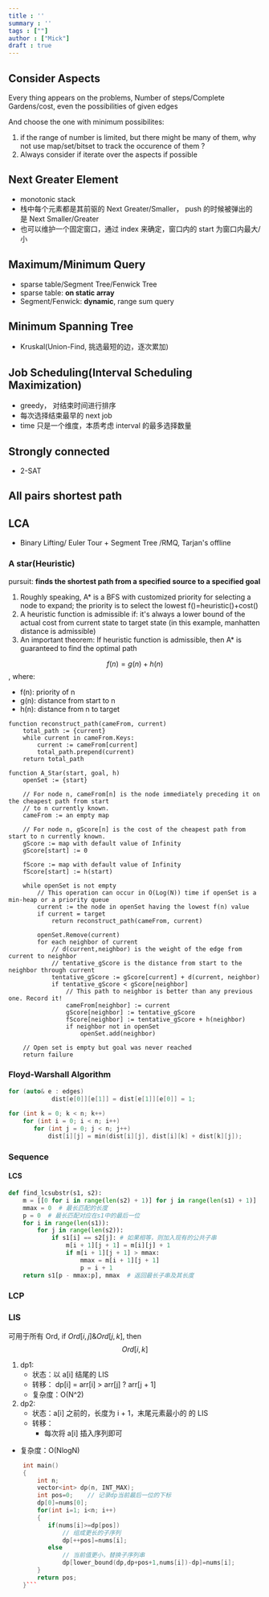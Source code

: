 ```yaml
---
title : ''
summary : ''
tags : [""]
author : ["Mick"]
draft : true
---
```




## Consider Aspects

Every thing appears on the problems, Number of steps/Complete Gardens/cost, even the possibilities of given edges

And choose the one with minimum possibilites:

1. if the range of number is limited, but there might be many of them, why not use map/set/bitset to track the occurence of them ?
2. Always consider if iterate over the aspects if possible


## Next Greater Element
* monotonic stack
* 栈中每个元素都是其前驱的 Next Greater/Smaller， push 的时候被弹出的 是 Next Smaller/Greater
* 也可以维护一个固定窗口，通过 index 来确定，窗口内的 start 为窗口内最大/小

## Maximum/Minimum Query
* sparse table/Segment Tree/Fenwick Tree
* sparse table: **on static array**
* Segment/Fenwick:  **dynamic**, range sum query


## Minimum Spanning Tree
* Kruskal(Union-Find, 挑选最短的边，逐次累加)

## Job Scheduling(Interval Scheduling Maximization)
* greedy， 对结束时间进行排序
* 每次选择结束最早的 next job
* time 只是一个维度，本质考虑 interval 的最多选择数量

## Strongly connected
* 2-SAT

## All pairs shortest path

## LCA
* Binary Lifting/ Euler Tour + Segment Tree /RMQ, Tarjan's offline





### A star(Heuristic)

pursuit: **finds the shortest path from a specified source to a specified goal**

1. Roughly speaking, A* is a BFS with customized priority for selecting a node to expand; the priority is to select the lowest f()=heuristic()+cost()
2. A heuristic function is admissible if: it's always a lower bound of the actual cost from current state to target state (in this example, manhatten distance is admissible)
3. An important theorem: If heuristic function is admissible, then A* is guaranteed to find the optimal path



$$ f(n) = g(n) + h(n) $$, where:

* f(n): priority of n
* g(n): distance from start to n
* h(n): distance from n to target

```pseudocode
function reconstruct_path(cameFrom, current)
    total_path := {current}
    while current in cameFrom.Keys:
        current := cameFrom[current]
        total_path.prepend(current)
    return total_path

function A_Star(start, goal, h)
    openSet := {start}

    // For node n, cameFrom[n] is the node immediately preceding it on the cheapest path from start
    // to n currently known.
    cameFrom := an empty map

    // For node n, gScore[n] is the cost of the cheapest path from start to n currently known.
    gScore := map with default value of Infinity
    gScore[start] := 0

    fScore := map with default value of Infinity
    fScore[start] := h(start)

    while openSet is not empty
        // This operation can occur in O(Log(N)) time if openSet is a min-heap or a priority queue
        current := the node in openSet having the lowest f(n) value
        if current = target
            return reconstruct_path(cameFrom, current)

        openSet.Remove(current)
        for each neighbor of current
            // d(current,neighbor) is the weight of the edge from current to neighbor
            // tentative_gScore is the distance from start to the neighbor through current
            tentative_gScore := gScore[current] + d(current, neighbor)
            if tentative_gScore < gScore[neighbor]
                // This path to neighbor is better than any previous one. Record it!
                cameFrom[neighbor] := current
                gScore[neighbor] := tentative_gScore
                fScore[neighbor] := tentative_gScore + h(neighbor)
                if neighbor not in openSet
                    openSet.add(neighbor)

    // Open set is empty but goal was never reached
    return failure
```



### Floyd-Warshall Algorithm

```c++
for (auto& e : edges) 
            dist[e[0]][e[1]] = dist[e[1]][e[0]] = 1;
        
for (int k = 0; k < n; k++)
    for (int i = 0; i < n; i++)
       for (int j = 0; j < n; j++)
           dist[i][j] = min(dist[i][j], dist[i][k] + dist[k][j]);
```


### Sequence

#### LCS

```python
def find_lcsubstr(s1, s2):
    m = [[0 for i in range(len(s2) + 1)] for j in range(len(s1) + 1)]  # 生成0矩阵，为方便后续计算，比字符串长度多了一列
    mmax = 0  # 最长匹配的长度
    p = 0  # 最长匹配对应在s1中的最后一位
    for i in range(len(s1)):
        for j in range(len(s2)):
            if s1[i] == s2[j]: # 如果相等，则加入现有的公共子串
                m[i + 1][j + 1] = m[i][j] + 1
                if m[i + 1][j + 1] > mmax:
                    mmax = m[i + 1][j + 1]
                    p = i + 1
    return s1[p - mmax:p], mmax  # 返回最长子串及其长度
```

### LCP

### LIS

可用于所有 Ord,  if  $Ord[i, j] \& Ord[j, k]$, then  $$Ord[i, k] $$


1. dp1:
   * 状态：以 a[i] 结尾的 LIS
   * 转移： dp[i] = arr[i] > arr[j] ? arr[j + 1]
   * 复杂度：O(N^2)
2. dp2: 
   * 状态：a[i] 之前的，长度为 i + 1，末尾元素最小的 的 LIS
   * 转移：
     * 每次将 a[i] 插入序列即可
* 复杂度：O(NlogN)
  
 ```c++
     int main()
     {
         int n;
         vector<int> dp(n, INT_MAX);
         int pos=0;    // 记录dp当前最后一位的下标
         dp[0]=nums[0];
         for(int i=1; i<n; i++)
         {
            if(nums[i]>=dp[pos])
                // 组成更长的子序列
                dp[++pos]=nums[i];
            else
                // 当前值更小，替换子序列串
		        dp[lower_bound(dp,dp+pos+1,nums[i])-dp]=nums[i];
         }
         return pos;
     }```

